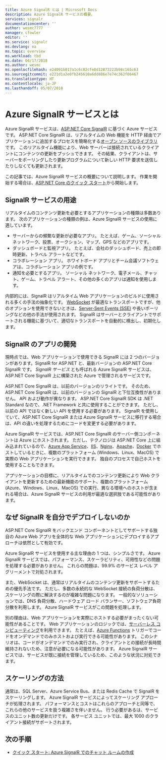 ```yaml
---
title: Azure SignalR とは | Microsoft Docs
description: Azure SignalR サービスの概要。
services: signalr
documentationcenter: ''
author: wesmc7777
manager: cfowler
editor: ''
ms.service: signalr
ms.devlang: na
ms.topic: overview
ms.workload: tbd
ms.date: 04/17/2018
ms.author: wesmc
ms.openlocfilehash: e24091b017a1c6c82cfe8d12873223b98c165c63
ms.sourcegitcommit: e221d1a2e0fb245610a6dd886e7e74c362f06467
ms.translationtype: HT
ms.contentlocale: ja-JP
ms.lasthandoff: 05/07/2018
---
```

# <a name="what-is-azure-signalr-service"></a>Azure SignalR サービスとは

Azure SignalR サービスは、[ASP.NET Core SignalR](https://docs.microsoft.com/aspnet/core/signalr/introduction) に基づく Azure サービスです。 ASP.NET Core SignalR は、リアルタイムの Web 機能を HTTP 経由でアプリケーションに追加するプロセスを簡略化する[オープン ソースのライブラリ](https://github.com/aspnet/signalr)です。 このリアルタイム機能により、Web サーバーは接続されているクライアントにコンテンツの更新をプッシュできます。 その結果、クライアントは、サーバーをポーリングしたり更新プログラムについて新しい HTTP 要求を送信したりしなくても更新されます。

この記事では、Azure SignalR サービスの概要について説明します。 作業を開始する場合は、[ASP.NET Core のクイック スタート](signalr-quickstart-dotnet-core.md)から開始します。

## <a name="what-is-signalr-service-used-for"></a>SignalR サービスの用途 

リアルタイムのコンテンツ更新を必要とするアプリケーションの種類は多数あります。 次のアプリケーションの種類の例は、Azure SignalR サービスの使用に適しています。

* サーバーからの頻繁な更新が必要なアプリ。 たとえば、ゲーム、ソーシャル ネットワーク、投票、オークション、マップ、GPS などのアプリです。
* ダッシュボードと監視アプリ。 たとえば、会社のダッシュボード、売上の即時更新、トラベル アラートなどです。
* コラボレーション アプリ。 ホワイトボード アプリとチーム会議ソフトウェアは、コラボレーション アプリの例です。
* 通知を必要とするアプリ。 ソーシャル ネットワーク、電子メール、チャット、ゲーム、トラベル アラート、その他の多くのアプリは通知を使用します。

内部的には、SignalR はリアルタイム Web アプリケーションのビルドに使用される多くの手法の抽象化です。 [WebSocket](https://wikipedia.org/wiki/WebSocket) が最適なトランスポートですが、他のオプションを使用できないときは、[Server-Sent Events (SSE)](https://wikipedia.org/wiki/Server-sent_events) や長いポーリングなどの他の手法が使用されます。 SignalR はサーバーとクライアントでサポートされる機能に基づいて、適切なトランスポートを自動的に検出し、初期化します。

## <a name="developing-signalr-apps"></a>SignalR のアプリの開発

現時点では、Web アプリケーションで使用できる SignalR には 2 つのバージョンがあります。SignalR for ASP.NET と、最新バージョンの ASP.NET Core SignalR です。 *SignalR サービス* とも呼ばれる Azure SignalR サービスは、ASP.NET Core SignalR 上に構築された Azure で管理されるサービスです。 

ASP.NET Core SignalR は、以前のバージョンのリライトです。 そのため、ASP.NET Core SignalR は、以前のバージョンの SignalR と下位互換性がありません。 API および動作が異なります。 ASP.NET Core SignalR SDK は .NET Standard なので、.NET Framework と共に使用することができます。 ただし、以前の API ではなく新しい API を使用する必要があります。 SignalR を使用していて、ASP.NET Core SignalR または Azure SignalR サービスに移行する場合は、API の違いを処理するためにコードを変更する必要があります。

Azure SignalR サービスでは、ASP.NET Core SignalR のサーバー側コンポーネントは Azure にホストされます。 ただし、テクノロジは ASP.NET Core 上に組み込まれているので、[Azure App Service](../app-service/app-service-web-overview.md)、[IIS](https://docs.microsoft.com/aspnet/core/host-and-deploy/iis/index)、[Nginx](https://docs.microsoft.com/aspnet/core/host-and-deploy/linux-nginx)、[Apache](https://docs.microsoft.com/aspnet/core/host-and-deploy/linux-apache)、[Docker](https://docs.microsoft.com/aspnet/core/host-and-deploy/docker/index) でホストしているときに、複数のプラットフォーム (Windows、Linux、MacOS) で実際の Web アプリケーションを実行できます。 独自のプロセスで自己ホストを使用することもできます。

アプリケーションの目標に、リアルタイムでのコンテンツ更新により Web クライアントを更新するための最新機能のサポート、複数のプラットフォーム (Azure、Windows、Linux、MacOS) での実行、異なる環境へのホストが含まれる場合は、Azure SignalR サービスの利用が最適な選択肢である可能性があります。


## <a name="why-not-deploy-signalr-myself"></a>なぜ SignalR を自分でデプロイしないのか

ASP.NET Core SignalR をバックエンド コンポーネントとしてサポートする独自の Azure Web アプリを全体的な Web アプリケーションにデプロイするアプローチは依然として有効です。

Azure SignalR サービスを使用する主な理由の 1 つは、シンプルさです。 Azure SignalR サービスでは、パフォーマンス、スケーラビリティ、可用性などの問題を処理する必要がありません。 これらの問題は、99.9% のサービス レベル アグリーメントで対処されます。

また、WebSocket は、通常はリアルタイムのコンテンツ更新をサポートするための優先手法です。 ただし、多数の永続的な WebSocket 接続の負荷分散は、スケーリングの際に解決するのが複雑な問題になります。 一般的なソリューションでは、DNS 負荷分散、ハードウェア ロード バランサー、ソフトウェア負荷分散を利用します。 Azure SignalR サービスがこの問題を処理します。

別の理由は、Web アプリケーションを実際にホストする必要がまったくない可能性があることです。 Web アプリケーションのロジックでは、[サーバーレス コンピューティング](https://azure.microsoft.com/overview/serverless-computing/)を利用できます。 たとえば、[Azure Functions](https://docs.microsoft.com/azure/azure-functions/) トリガーでコードをオンデマンドでのみホストおよび実行できる可能性があります。 このシナリオは、コードがオンデマンドでのみ実行され、クライアントとの接続が長時間維持されないため、注意が必要になる可能性があります。 Azure SignalR サービスでは、サービスが既に接続を管理しているため、このような状況に対処できます。

## <a name="how-does-it-scale"></a>スケーリングの方法

通常は、SQL Server、Azure Service Bus、または Redis Cache で SignalR をスケーリングします。 Azure SignalR サービスによってスケーリング アプローチが処理されます。 パフォーマンスとコストはこれらのアプローチと同等で、これらの他のサービスを扱う複雑さを伴いません。 行う必要があるは、サービスのユニット数の更新だけです。 各サービス ユニットでは、最大 1000 のクライアント接続がサポートされます。

## <a name="next-steps"></a>次の手順
* [クイック スタート: Azure SignalR でのチャット ルームの作成](signalr-quickstart-dotnet-core.md)  
  

